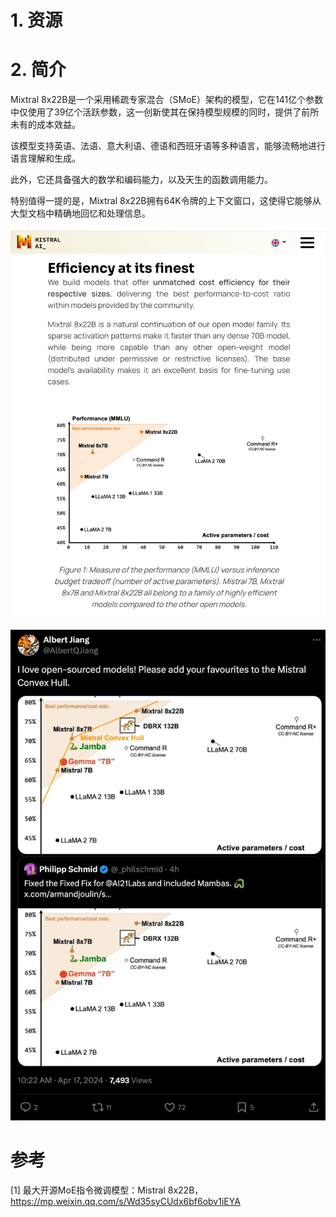 # 1. 资源

# 2. 简介

Mixtral 8x22B是一个采用稀疏专家混合（SMoE）架构的模型，它在141亿个参数中仅使用了39亿个活跃参数，这一创新使其在保持模型规模的同时，提供了前所未有的成本效益。

该模型支持英语、法语、意大利语、德语和西班牙语等多种语言，能够流畅地进行语言理解和生成。

此外，它还具备强大的数学和编码能力，以及天生的函数调用能力。

特别值得一提的是，Mixtral 8x22B拥有64K令牌的上下文窗口，这使得它能够从大型文档中精确地回忆和处理信息。

![](.03_Mistral_8x22B_images/性能图.png)

![](.03_Mistral_8x22B_images/成本和性能对比图.png)


# 参考

[1] 最大开源MoE指令微调模型：Mistral 8x22B，https://mp.weixin.qq.com/s/Wd35syCUdx6bf6obv1iEYA